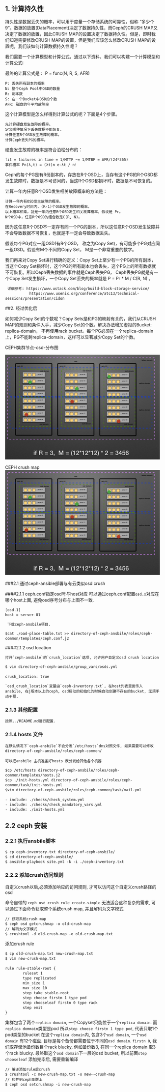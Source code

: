 ## 1. 计算持久性
   持久性是数据丢失的概率，可以用于度量一个存储系统的可靠性，俗称 “多少个9”。数据的放置(DataPlacement)决定了数据持久性，而Ceph的CRUSH MAP又决定了数据的放置，因此CRUSH MAP的设置决定了数据持久性。但是，即时我们知道需要修改CRUSH MAP的设置，但是我们应该怎么修改CRUSH MAP的设置呢，我们该如何计算数据持久性呢？

   我们需要一个计算模型和计算公式，通过以下资料，我们可以构建一个计算模型和计算公式i

   最终的计算公式是： P = func(N, R, S, AFR)

    P: 丢失所有副本的概率
    N: 整个Ceph Pool中OSD的数量
    R: 副本数
    S: 在一个Bucket中OSD的个数
    AFR: 磁盘的年平均故障率

这个计算模型是怎么样得到计算公式的呢？下面是4个步骤。

    先计算硬盘发生故障的概率。
    定义哪种情况下丢失数据不能恢复。
    计算任意R个OSD发生故障的概率。
    计算Ceph丢失PG的概率。

硬盘发生故障的概率是符合泊松分布的：

    fit = failures in time = 1/MTTF ~= 1/MTBF = AFR/(24*365)
    事件概率 Pn(λ,t) = (λt)n e-λt / n!

Ceph的每个PG是有R份副本的，存放在R个OSD上，当存有这个PG的R个OSD都发生故障时，数据是不可访问的，当这R个OSD都损坏时，数据是不可恢复的。

计算一年内任意R个OSD发生相关故障概率的方法是：

    计算一年内有OSD发生故障的概率。
    在Recovery时间内，(R-1)个OSD发生故障的概率。
    以上概率相乘，就是一年内任意R个OSD发生相关故障概率，假设是 Pr。
    N个OSD中，任意R个OSD的组合数是C(R, N)。

因为这任意R个OSD不一定存有同一个PG的副本，所以这任意R个OSD发生故障并不会导致数据不可恢复，也就是不一定会导致数据丢失。

假设每个PG对应一组OSD(有R个OSD， 称之为Copy Set)，有可能多个PG对应同一组OSD。假设有M个不同的Copy Set， M是一个非常重要的数字。

我们再来对Copy Set进行精确的定义：Copy Set上至少有一个PG的所有副本，当这个Copy Set损坏时，这个PG的所有副本也会丢失，这个PG上的所有数据就不可恢复。所以Ceph丢失数据的事件就是Ceph丢失PG， Ceph丢失PG就是有一个Copy Set发生损坏，一个Copy Set丢失的概率就是 P = Pr * M / C(R, N) 。

     详细参考: https://www.ustack.com/blog/build-block-storage-service/
               https://www.usenix.org/conference/atc13/technical-sessions/presentation/cidon


##2. 经过优化后
   
  如何减少Copy Set的个数呢？Copy Sets是和PG的映射有关的，我们从CRUSH MAP的规则和条件入手，减少Copy Set的个数。解决办法增加虚拟的Bucket: replica-domain， 不再使用rack bucket。每个PG必须在一个replica-domain上，PG不能跨replica-domain，这样可以显著减少Copy Set的个数。

   CEPH集群节点-osd-分布图 

  ![ceph cluster](png/ss-replica-domain-map.jpg)
  
  CEPH crush map 
  ![ceph crush table](png/ss-replica-domain-map.jpg)


###2.1 通过ceph-ansible部署与有云类似osd crush

####2.1.1 ceph.conf指定osd号与host对应 
    可以通过ceph.conf配置`osd.x`对应在哪个host上面, 避免osd序号分布与上图不一致.

```
[osd.1]
host = server-01 
```

     下载ceph-ansbile项目. 

```
$cat ./oad-place-table.txt >> directory-of-ceph-ansbile/roles/ceph-common/templates/ceph.conf.j2

```

####2.1.2 osd location

    打开`ceph-ansbile`的`crush_location`选项, 允许用户自定义osd crush location

```
$ vim directory-of-ceph-ansbile/group_vars/osds.yml

crush_location: true
```  

    `osd_crush_location`变量由`ceph-inventory.txt`, 在host列表里面传入ansbile, 在j版本以上的ceph, osd启动的初始化的时候自动创建不存在的bucket, 无须手动干预.

### 2.1.3 其他配置

    按照../README.md进行配置.


### 2.1.4 hosts 文件

    在默认情况下`ceph-ansbile`不会分发`/etc/hosts`dns对照文件, 如果需要可以修改directory-of-ceph-ansbile/roles/ceph-common/

    可以把ansbile 主机准备好hosts 表分发给其他各个机器

```
$cp /etc/hosts directory-of-ceph-ansbile/roles/ceph-common/templates/hosts.j2
$cp ./init-hosts.yml directory-of-ceph-ansbile/roles/ceph-common/task/init-hosts.yml
$vim directory-of-ceph-ansbile/roles/ceph-common/task/mail.yml

- include: ./checks/check_system.yml
- include: ./checks/check_mandatory_vars.yml
- include: ./init-hosts.yml
```

## 2.2 ceph 安装

### 2.2.1 执行ansbile脚本

```
$ cp ceph-inventory.txt directory-of-ceph-ansbile/
$ cd directory-of-ceph-ansbile/ 
$ ansible-playbook site.yml -k -i ./ceph-inventory.txt 
```
### 2.2.2 添加crush访问规则

   自定义crush以后,必须添加响应的访问规则, 才可以访问这个自定义crush路径的osd

   命令自带的 `ceph osd crush rule create-simple` 无法适合这种复杂的需求, 可以通过下面命令获取整个系统crush map, 并且解码为文字模式
```
// 获取系统crush map
$ ceph osd getcrushmap -o old-crush-map
// 解码为文字模式
$ crushtool -d old-crush-map -o old-crush-map.txt
```

   添加crush rule
```
$ cp old-crush-map.txt new-crush-map.txt
$ vim new-crush-map.txt

rule rule-stable-root {
        ruleset 1
        type replicated
        min_size 1
        max_size 10
        step take stable-root
        step choose firstn 1 type pod
        step chooseleaf firstn 0 type rack
        step emit
}
```

  集群包含了两个`replica domain`,  一个Copyset只能位于一个`replica domain`.  而`replica dommain`类型是pod  所以`step choose firstn 1 type pod`, 代表只取1个pod类型的bucket
  在这个`replica domain`内, 包含3个`osd domain`, 一个`osd domain` 有12个磁盘. 目标是每个备份都需要位于不同的`osd domain`. `firstn 0`, 我们取存储池备份数目个rack blucky, 例如备份数3, 在同一个replica domain 取3个rack blucky. 最终取这个`osd domain`下一层的osd bucket, 所以前面`step chooseleaf`
  添加完毕后, 需要重新编译

```
// 编译添加rule后crush
$ crushtool -c mew-crush-map.txt -o mew--crush-map
// 和并到ceph集群上
$ ceph osd setcrushmap -i new-crush-map
``` 
